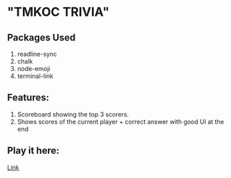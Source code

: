 # "TMKOC TRIVIA"

## Packages Used

1. readline-sync
1. chalk
1. node-emoji
1. terminal-link

## Features:
1. Scoreboard showing the top 3 scorers.
1. Shows scores of the current player + correct answer with good UI at the end

## Play it here:
[Link](https://repl.it/@devenforced/How-Well-do-you-know-Dev-Enforced?embed=1&output=1#index.js)